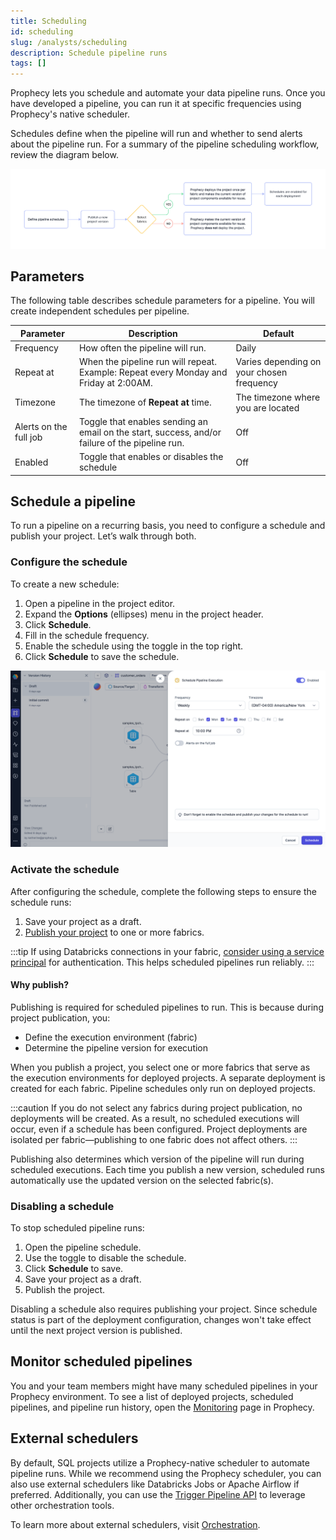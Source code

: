 ```yaml
---
title: Scheduling
id: scheduling
slug: /analysts/scheduling
description: Schedule pipeline runs
tags: []
---
```


Prophecy lets you schedule and automate your data pipeline runs. Once you have developed a pipeline, you can run it at specific frequencies using Prophecy's native scheduler.

Schedules define when the pipeline will run and whether to send alerts about the pipeline run. For a summary of the pipeline scheduling workflow, review the diagram below.

![Scheduling flow](img/schedule-flow.png)

## Parameters

The following table describes schedule parameters for a pipeline. You will create independent schedules per pipeline.

| Parameter              | Description                                                                                     | Default                                   |
| ---------------------- | ----------------------------------------------------------------------------------------------- | ----------------------------------------- |
| Frequency              | How often the pipeline will run.                                                                | Daily                                     |
| Repeat at              | When the pipeline run will repeat.<br/>Example: Repeat every Monday and Friday at 2:00AM.       | Varies depending on your chosen frequency |
| Timezone               | The timezone of **Repeat at** time.                                                             | The timezone where you are located        |
| Alerts on the full job | Toggle that enables sending an email on the start, success, and/or failure of the pipeline run. | Off                                       |
| Enabled                | Toggle that enables or disables the schedule                                                    | Off                                       |

## Schedule a pipeline

To run a pipeline on a recurring basis, you need to configure a schedule and publish your project. Let’s walk through both.

### Configure the schedule

To create a new schedule:

1. Open a pipeline in the project editor.
1. Expand the **Options** (ellipses) menu in the project header.
1. Click **Schedule**.
1. Fill in the schedule frequency.
1. Enable the schedule using the toggle in the top right.
1. Click **Schedule** to save the schedule.

![Weekly schedule](img/weekly-schedule.png)

### Activate the schedule

After configuring the schedule, complete the following steps to ensure the schedule runs:

1. Save your project as a draft.
1. [Publish your project](/analysts/project-publication) to one or more fabrics.

:::tip
If using Databricks connections in your fabric, [consider using a service principal](/administration/fabrics/prophecy-fabrics/connections/databricks#authentication-methods) for authentication. This helps scheduled pipelines run reliably.
:::

#### Why publish?

Publishing is required for scheduled pipelines to run. This is because during project publication, you:

- Define the execution environment (fabric)
- Determine the pipeline version for execution

When you publish a project, you select one or more fabrics that serve as the execution environments for deployed projects. A separate deployment is created for each fabric. Pipeline schedules only run on deployed projects.

:::caution
If you do not select any fabrics during project publication, no deployments will be created. As a result, no scheduled executions will occur, even if a schedule has been configured. Project deployments are isolated per fabric—publishing to one fabric does not affect others.
:::

Publishing also determines which version of the pipeline will run during scheduled executions. Each time you publish a new version, scheduled runs automatically use the updated version on the selected fabric(s).

### Disabling a schedule

To stop scheduled pipeline runs:

1. Open the pipeline schedule.
1. Use the toggle to disable the schedule.
1. Click **Schedule** to save.
1. Save your project as a draft.
1. Publish the project.

Disabling a schedule also requires publishing your project. Since schedule status is part of the deployment configuration, changes won't take effect until the next project version is published.

## Monitor scheduled pipelines

You and your team members might have many scheduled pipelines in your Prophecy environment. To see a list of deployed projects, scheduled pipelines, and pipeline run history, open the [Monitoring](/analysts/monitoring) page in Prophecy.

## External schedulers

By default, SQL projects utilize a Prophecy-native scheduler to automate pipeline runs. While we recommend using the Prophecy scheduler, you can also use external schedulers like Databricks Jobs or Apache Airflow if preferred. Additionally, you can use the [Trigger Pipeline API](/api/trigger-pipeline/trigger-pipeline-api) to leverage other orchestration tools.

To learn more about external schedulers, visit [Orchestration](docs/Orchestration/Orchestration.md).
